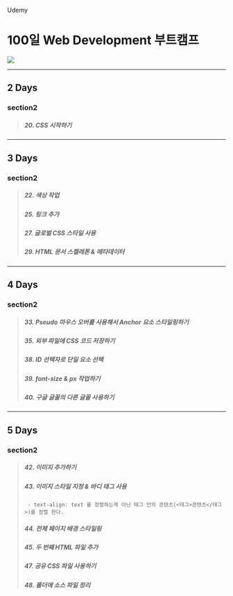Udemy

# 100일 Web Development 부트캠프

[<img src="https://img.shields.io/badge/github-%23121011.svg?style=for-the-badge&logo=github&logoColor=white" />](https://github.com/academind/100-days-of-web-development/)

<hr />

## 2 Days

### section2

> ##### 20. CSS 시작하기

<hr />

## 3 Days

### section2

> ##### 22. 색상 작업
>
> ##### 25. 링크 추가
>
> ##### 27. 글로벌 CSS 스타일 사용
>
> ##### 29. HTML 문서 스켈레톤 & 메타데이터

<hr />

## 4 Days

### section2

> ##### 33. Pseudo 마우스 오버를 사용해서 Anchor 요소 스타일링하기
>
> ##### 35. 외부 파일에 CSS 코드 저장하기
>
> ##### 38. ID 선택자로 단일 요소 선택
>
> ##### 39. font-size & px 작업하기
>
> ##### 40. 구글 글꼴의 다른 글꼴 사용하기

<hr />

## 5 Days

### section2

> ##### 42. 이미지 추가하기
>
> ##### 43. 이미지 스타일 지정 & 바디 태그 사용
>
>      - text-align: text 를 정렬하는게 아닌 태그 안의 콘텐츠(<태그>콘텐츠</태그>)를 정렬 한다.
>
> ##### 44. 전체 페이지 배경 스타일링
>
> ##### 45. 두 번째 HTML 파일 추가
>
> ##### 47. 공유 CSS 파일 사용하기
>
> ##### 48. 폴더에 소스 파일 정리
